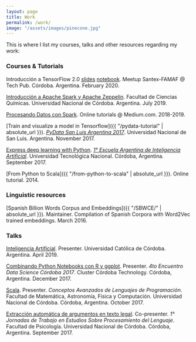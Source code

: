 ```yaml
---
layout: page
title: Work
permalink: /work/
image: "/assets/images/pinecone.jpg"
---
```


This is where I list my courses, talks and other resources regarding my work:

### Courses & Tutorials
<a name="#courses"></a>

Introducción a TensorFlow 2.0
[slides](https://docs.google.com/presentation/d/1L_X5VFpHsvdsue43GHykYUObvYZk9MPrcrfI-klWIPE/edit#slide=id.g55e1ed11e4_0_159)
[notebook](https://colab.research.google.com/drive/1l6X1YAC_kzxQdrGswL8DioQNKuYb54O1?authuser=2#scrollTo=kHaZc_YnuZNs).
Meetup Santex-FAMAF @ Tech Pub. Córdoba. Argentina. February 2020.

[Introducción a Apache Spark y Apache
Zeppelin](https://docs.google.com/presentation/d/1lsDqZe5voPZ4o3-9pux2DCSedFatiqiJ_MWI39d2uF8).
Facultad de Ciencias Químicas. Universidad Nacional de Córdoba. Argentina. July 2019.

[Procesando Datos con
Spark](https://medium.com/@crscardellino/procesando-datos-con-spark-48539d38e437).
Online tutorials @ Medium.com. 2018-2019.

[Train and visualize a model in Tensorflow]({{ "/pydata-tutorial" | absolute_url }}).
[_PyData San Luis Argentina 2017_](https://pydata.org/sanluis2017/).
Universidad Nacional de San Luis. Argentina. November 2017.

[Express deep learning with
Python](https://github.com/PLN-FaMAF/DeepLearningEAIA).
[_1&deg; Escuela Argentina de Inteligencia
Artificial_](https://sites.google.com/view/eaia2017/). Universidad Tecnológica
Nacional. Córdoba, Argentina. September 2017.

[From Python to Scala]({{ "/from-python-to-scala" | absolute_url }}). Online
tutorial. 2014.

### Linguistic resources
<a name="#resources"></a>

[Spanish Billion Words Corpus and Embeddings]({{ "/SBWCE/" | absolute_url }}).
Maintainer. Compilation of Spanish Corpora with Word2Vec trained embeddings.
March 2016.

### Talks
<a name="#talks"></a>

[Inteligencia
Artificial](https://docs.google.com/presentation/d/1HmQmdYz_e03ThS6dSkuOpjFhf8cfneSdTSR-CyQYmAI/edit?usp=sharing).
Presenter. Universidad Católica de Córdoba. Argentina. April 2019.


[Combinando Python Notebooks con R y
ggplot](https://github.com/crscardellino/MeetupDSCba2017).  Presenter. _4to
Encuentro Data Science Córdoba 2017_.  Cluster Córdoba Technology. Córdoba,
Argentina. December 2017.

[Scala](https://docs.google.com/presentation/d/1ouNU1SjRn0sZq3NfBQJa7dPLtgsNCb7lVu5SK3RHTFo/edit?usp=sharing).
Presenter. _Conceptos Avanzados de Lenguajes de Programación_. Facultad de
Matemática, Astronomía, Física y Computación.  Universidad Nacional de Córdoba.
Córdoba, Argentina. October 2017.

[Extracción automática de argumentos en texto
legal](https://docs.google.com/presentation/d/1k2m4ZhgYlPLN7WbJenN40uzmm-a1UWBdVy_m6VRdz5o/edit?usp=sharing).
Co-presenter. _1&deg; Jornadas de Trabajo en Estudios Sobre Procesamiento del
Lenguaje_. Facultad de Psicología. Universidad Nacional de Córdoba. Córdoba,
Argentina. September 2017.

